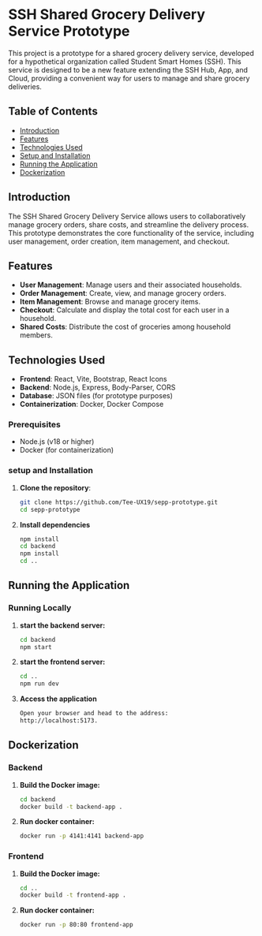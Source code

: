 # SSH Shared Grocery Delivery Service Prototype

This project is a prototype for a shared grocery delivery service, developed for a hypothetical organization called Student Smart Homes (SSH). This service is designed to be a new feature extending the SSH Hub, App, and Cloud, providing a convenient way for users to manage and share grocery deliveries.

## Table of Contents

- [Introduction](#introduction)
- [Features](#features)
- [Technologies Used](#technologies-used)
- [Setup and Installation](#setup-and-installation)
- [Running the Application](#running-the-application)
- [Dockerization](#dockerization)
<!-- - [Endpoints](#endpoints)
- [Contributing](#contributing)
- [License](#license) -->

## Introduction

The SSH Shared Grocery Delivery Service allows users to collaboratively manage grocery orders, share costs, and streamline the delivery process. This prototype demonstrates the core functionality of the service, including user management, order creation, item management, and checkout.

## Features

- **User Management**: Manage users and their associated households.
- **Order Management**: Create, view, and manage grocery orders.
- **Item Management**: Browse and manage grocery items.
- **Checkout**: Calculate and display the total cost for each user in a household.
- **Shared Costs**: Distribute the cost of groceries among household members.

## Technologies Used

- **Frontend**: React, Vite, Bootstrap, React Icons
- **Backend**: Node.js, Express, Body-Parser, CORS
- **Database**: JSON files (for prototype purposes)
- **Containerization**: Docker, Docker Compose

### Prerequisites

- Node.js (v18 or higher)
- Docker (for containerization)

### setup and Installation

1. **Clone the repository**:

   ```sh
   git clone https://github.com/Tee-UX19/sepp-prototype.git
   cd sepp-prototype

   ```

2. **Install dependencies**
    ``` sh
   npm install
   cd backend
   npm install
   cd ..
    ```
## Running the Application

### Running Locally

1.  **start the backend server:**
    ```sh
    cd backend
    npm start
    ```

2.  **start the frontend server:**
    ```sh
    cd ..
    npm run dev
    ```

3.  **Access the application**
    ```sh
    Open your browser and head to the address:
    http://localhost:5173.
    ```

## Dockerization

### Backend

1.  **Build the Docker image:**
    ```sh
    cd backend
    docker build -t backend-app .
    ```

2.  **Run docker container:**
    ```sh
    docker run -p 4141:4141 backend-app
    ```

### Frontend

1.  **Build the Docker image:**
    ```sh
    cd ..
    docker build -t frontend-app .
    ```

2.  **Run docker container:**
    ```sh
    docker run -p 80:80 frontend-app
    ```
